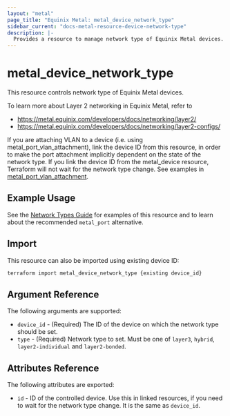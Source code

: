 ```yaml
---
layout: "metal"
page_title: "Equinix Metal: metal_device_network_type"
sidebar_current: "docs-metal-resource-device-network-type"
description: |-
  Provides a resource to manage network type of Equinix Metal devices.
---
```


# metal_device_network_type

This resource controls network type of Equinix Metal devices.

To learn more about Layer 2 networking in Equinix Metal, refer to

* <https://metal.equinix.com/developers/docs/networking/layer2/>
* <https://metal.equinix.com/developers/docs/networking/layer2-configs/>

If you are attaching VLAN to a device (i.e. using metal_port_vlan_attachment), link the device ID from this resource, in order to make the port attachment implicitly dependent on the state of the network type. If you link the device ID from the metal_device resource, Terraform will not wait for the network type change. See examples in [metal_port_vlan_attachment](port_vlan_attachment).

## Example Usage

See the [Network Types Guide](../guides/network_types.md) for examples of this resource and to learn about the recommended `metal_port` alternative.

## Import

This resource can also be imported using existing device ID:

```sh
terraform import metal_device_network_type {existing device_id}
```

## Argument Reference

The following arguments are supported:

* `device_id` - (Required) The ID of the device on which the network type should be set.
* `type` - (Required) Network type to set. Must be one of `layer3`, `hybrid`, `layer2-individual` and `layer2-bonded`.

## Attributes Reference

The following attributes are exported:

* `id` - ID of the controlled device. Use this in linked resources, if you need to wait for the network type change. It is the same as `device_id`.
